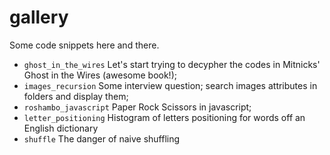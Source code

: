 gallery
=======

Some code snippets here and there.

* `ghost_in_the_wires` Let's start trying to decypher the codes in Mitnicks' Ghost in the Wires (awesome book!);
* `images_recursion` Some interview question; search images attributes in folders and display them;
* `roshambo_javascript` Paper Rock Scissors in javascript;
* `letter_positioning` Histogram of letters positioning for words off an English dictionary
* `shuffle` The danger of naive shuffling